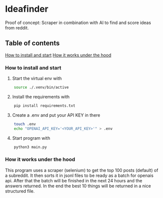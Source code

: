# Ideafinder
Proof of concept: Scraper in combination with AI to find and score ideas from reddit.

## Table of contents
[How to install and start](#how-to-install-and-start)
[How it works under the hood](#how-it-works-under-the-hood)

### How to install and start
1. Start the virtual env with
```bash
    source ./.venv/bin/active
```
2. Install the requirements with
```bash
    pip install requirements.txt
```
3. Create a .env and put your API KEY in there
```bash
    touch .env
    echo "OPENAI_API_KEY='<YOUR_API_KEY>'" > .env
```
4. Start program with
```bash
    python3 main.py
```

### How it works under the hood
This program uses a scraper (selenium) to get the top 100 posts (default) of a subreddit.
It then sorts it in jsonl files to be ready as a batch for openais api.
After that the batch will be finished in the next 24 hours and the answers returned.
In the end the best 10 things will be returned in a nice structured file.
